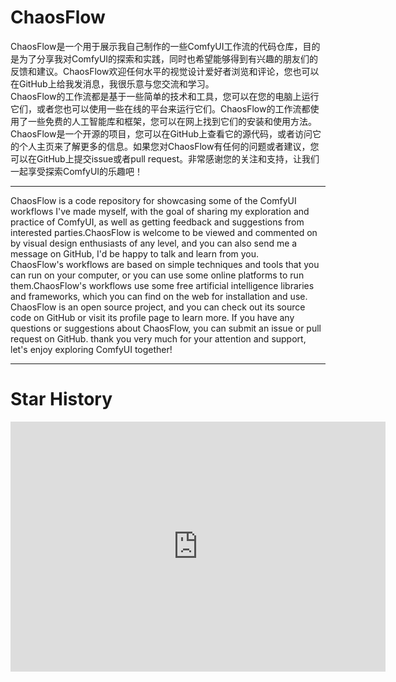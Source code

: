 # ChaosFlow
ChaosFlow是一个用于展示我自己制作的一些ComfyUI工作流的代码仓库，目的是为了分享我对ComfyUI的探索和实践，同时也希望能够得到有兴趣的朋友们的反馈和建议。ChaosFlow欢迎任何水平的视觉设计爱好者浏览和评论，您也可以在GitHub上给我发消息，我很乐意与您交流和学习。   
ChaosFlow的工作流都是基于一些简单的技术和工具，您可以在您的电脑上运行它们，或者您也可以使用一些在线的平台来运行它们。ChaosFlow的工作流都使用了一些免费的人工智能库和框架，您可以在网上找到它们的安装和使用方法。  
ChaosFlow是一个开源的项目，您可以在GitHub上查看它的源代码，或者访问它的个人主页来了解更多的信息。如果您对ChaosFlow有任何的问题或者建议，您可以在GitHub上提交issue或者pull request。非常感谢您的关注和支持，让我们一起享受探索ComfyUI的乐趣吧！  
****  
ChaosFlow is a code repository for showcasing some of the ComfyUI workflows I've made myself, with the goal of sharing my exploration and practice of ComfyUI, as well as getting feedback and suggestions from interested parties.ChaosFlow is welcome to be viewed and commented on by visual design enthusiasts of any level, and you can also send me a message on GitHub, I'd be happy to talk and learn from you.   
ChaosFlow's workflows are based on simple techniques and tools that you can run on your computer, or you can use some online platforms to run them.ChaosFlow's workflows use some free artificial intelligence libraries and frameworks, which you can find on the web for installation and use.  
ChaosFlow is an open source project, and you can check out its source code on GitHub or visit its profile page to learn more. If you have any questions or suggestions about ChaosFlow, you can submit an issue or pull request on GitHub. thank you very much for your attention and support, let's enjoy exploring ComfyUI together!  

****  
# Star History
<iframe style="width:100%;height:auto;min-width:600px;min-height:400px;" src="https://star-history.com/embed?secret=Z2hwXzFpQ05ZNHhPUktSZGp2eVBmR3BOUmFRaGFzVGRUZTBwNEFYVw==#BoosterCore/ChaosFlow&Date" frameBorder="0"></iframe>

